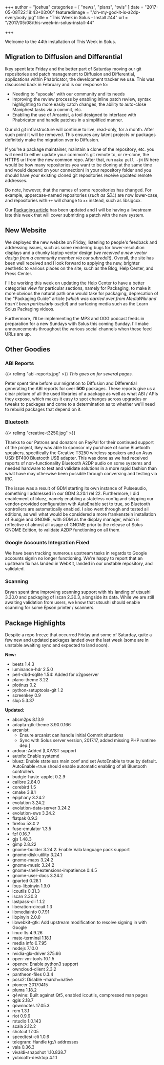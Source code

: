 +++
author = "joshua"
categories = [
	"news",
	"plans",
	"twis"
]
date = "2017-05-08T22:18:43+03:00"
featuredimage = "/oh-my-god-it-is-a2dp-everybody.jpg"
title = "This Week in Solus - Install #44"
url = "/2017/05/08/this-week-in-solus-install-44"

+++

Welcome to the 44th installation of This Week in Solus.

## Migration to Diffusion and Differential

Ikey spent late Friday and the better part of Saturday moving our git repositories and patch management to Diffusion and Differential, applications within Phabricator, the development tracker we use. This was discussed back in February and is our response to:

- Needing to "upscale" with our community and its needs
- Improving the review process by enabling inline patch review, syntax highlighting to more easily catch changes, the ability to auto-close Maniphest tasks via a commit, etc.
- Enabling the use of Arcanist, a tool designed to interface with Phabricator and handle patches in a simplified manner.

Our old git infrastructure will continue to live, read-only, for a month. After such point it will be removed. This ensures any latent projects or packages definitely make the migration over to Diffusion.

If you're a package maintainer, maintain a clone of the repository, etc. you will need to either update your common's git remote to, or re-clone, the HTTPS url from the new common repo. After that, run `make pull -jN` (N here would be how many repositories you want to be cloning at the same time and would depend on your connection) in your repository folder and you should have your existing cloned git repositories receive updated remote addresses.

Do note, however, that the names of some repositories has changed. For example, uppercase-named repositories (*such as SDL*) are now lower-case, and repositories with `++` will change to `xx` instead, such as libsigcxx.

Our [Packaging article](https://help.getsol.us/docs/packaging/) has been updated and I will be having a livestream late this week that will cover submitting a patch with the new system.

## New Website

We deployed the new website on Friday, listening to people's feedback and addressing issues, such as some rendering bugs for lower-resolution displays and a chunky laptop vector design (*we received a new vector design from a community member via our subreddit*). Overall, the site has been well received and I look forward to applying the new, brighter aesthetic to various places on the site, such as the Blog, Help Center, and Press Center.

I'll be working this week on updating the Help Center to have a better categories view for particular sections, namely for Packaging, to make it more obvious the natural path one would take for packaging, deprecation of the "Packaging Guide" article (*which was carried over from MediaWiki and hasn't been particularly useful*) and surfacing media such as the Learn Solus Packaging videos.

Furthermore, I'll be implementing the MP3 and OGG podcast feeds in preparation for a new Sundays with Solus this coming Sunday. I'll make announcements throughout the various social channels when these feed URLs are up.

## Other Goodies

### ABI Reports

{{< relimg "abi-reports.jpg" >}}
*This goes on for several pages.*

Peter spent time before our migration to Diffusion and Differential generating the ABI reports for over **500** packages. These reports give us a clear picture of all the used libraries of a package as well as what ABI / APIs they expose, which makes it easy to spot changes across upgrades or tweaks to packages and come to a determination as to whether we'll need to rebuild packages that depend on it.

### Bluetooth

{{< relimg "creative-t3250.jpg" >}}

Thanks to our Patrons and donators on PayPal for their continued support of the project, Ikey was able to sponsor my purchase of some Bluetooth speakers, specifically the Creative T3250 wireless speakers and an Asus USB-BT400 Bluetooth USB adapter. This was done as we had received reports of non-functionality Bluetooth A2DP audio on some systems and needed hardware to test and validate solutions in a more rapid fashion than what have may otherwise been possible through conversing and testing via IRC.

The issue was a result of GDM starting its own instance of Pulseaudio, something I addressed in our GDM 3.20.1 rel 22. Furthermore, I did enablement of bluez, namely enabling a stateless config and shipping our vendor-provided configuration with AutoEnable set to true, so Bluetooth controllers are automatically enabled. I also went through and tested all editions, as well what would be considered a more frankenstein installation of Budgie and GNOME, with GDM as the display manager, which is reflective of almost all usage of GNOME prior to the release of Solus GNOME Edition, to validate A2DP functioning on all them.

### Google Accounts Integration Fixed

We have been tracking numerous upstream tasks in regards to Google accounts signin no longer functioning. We're happy to report that an upstream fix has landed in WebKit, landed in our unstable repository, and validated.

### Scanning

Bryan spent time improving scanning support with his landing of utsushi 3.30.0 and packaging of iscan 2.30.3, alongside its data. While we are still awaiting validation from users, we know that utsushi should enable scanning for some Epson printer / scanners.

## Package Highlights

Despite a repo freeze that occurred Friday and some of Saturday, quite a few new and updated packages landed over the last week (some are in unstable awaiting sync and expected to land soon).

**New:**

- beets 1.4.3
- luminance-hdr 2.5.0
- perl-dbd-sqlite 1.54: Added for x2goserver
- plano-theme 3.22
- plotinus 0.2
- python-setuptools-git 1.2
- screenkey 0.9
- slop 5.3.37

**Updated:**

- abcm2ps 8.13.9
- adapta-gtk-theme 3.90.0.166
- arcanist:
  - Ensure arcanist can handle Initial Commit situations
  - Sync with Solus server version, 2017.17, added missing PHP runtime dep.]
- ardour: Added (LX)VST support
- autofs: Enable systemd
- bluez: Enable stateless main.conf and set AutoEnable to true by default. AutoEnable=true should enable automatic enabling of all Bluetooth controllers
- budgie-haste-applet 0.2.9
- calibre 2.84.0
- corebird 1.5
- cmake 3.8.1
- epiphany 3.24.2
- evolution 3.24.2
- evolution-data-server 3.24.2
- evolution-ews 3.24.2
- flatpak 0.9.3
- firefox 53.0.2
- fuse-emulator 1.3.5
- fzf 0.16.7
- gjs 1.48.3
- gimp 2.8.22
- gnome-builder 3.24.2: Enable Vala language pack support
- gnome-disk-utility 3.24.1
- gnome-maps 3.24.2
- gnome-music 3.24.2
- gnome-shell-extensions-impatience 0.4.5
- gnome-user-docs 3.24.2
- gparted 0.28.1
- ibus-libpinyin 1.9.0
- icoutils 0.31.3
- iscan 2.30.3
- lastpass-cli 1.1.2
- liberation-circuit 1.3
- libmediainfo 0.7.91
- libpinyin 2.0.0
- libwebkit-gtk: Add upstream modification to resolve signing in with Google
- linux-lts 4.9.26
- mate-terminal 1.18.1
- media info 0.7.95
- nodejs 7.10.0
- nvidia-glx-driver 375.66
- open-vm-tools 10.1.5
- opencv: Enable python3 support
- owncloud-client 2.3.2
- pantheon-files 0.3.4
- pcsx2: Disable -march=native
- pioneer 20170415
- pluma 1.18.2
- q4wine: Built against Qt5, enabled icoutils, compressed man pages
- qgis 2.18.7
- qownnotes 17.05.3
- rcm 1.3.1
- riot 0.9.9
- rstudio 1.0.143
- scala 2.12.2
- shotcut 17.05
- speedtest-cli 1.0.6
- telegram: Handle tg:// addresses
- vala 0.36.3
- vivaldi-snapshot 1.10.838.7
- yubioath-desktop 4.1.1
